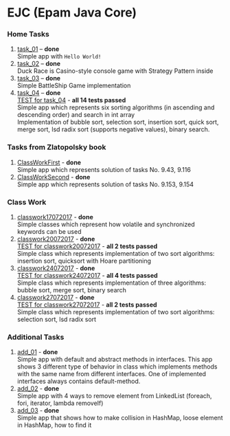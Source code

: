 # EJC (Epam Java Core)

### Home Tasks
1. [task_01](https://github.com/Venreaver/ejc13/tree/master/src/main/java/tasks/task_01) – **done**  
    Simple app with `Hello World!`
2. [task_02](https://github.com/Venreaver/ejc13/tree/master/src/main/java/tasks/task_02) – **done**  
    Duck Race is Casino-style console game with Strategy Pattern inside
3. [task_03](https://github.com/Venreaver/ejc13/tree/master/src/main/java/tasks/task_03) – **done**  
    Simple BattleShip Game implementation
4. [task_04](https://github.com/Venreaver/ejc13/tree/master/src/main/java/tasks/task_04) – **done**  
   [TEST for task_04](https://github.com/Venreaver/ejc13/tree/master/src/test/java/tasks/task_04) - **all 14 tests passed**  
    Simple app which represents six sorting algorithms (in ascending and descending order) and search in int array  
    Implementation of bubble sort, selection sort, insertion sort, quick sort, merge sort, lsd radix sort (supports negative values), binary search.  
       
### Tasks from Zlatopolsky book
1. [ClassWorkFirst](https://github.com/Venreaver/ejc13/tree/master/src/main/java/zlatopolsky/chapter_09/ClassWorkFirst.java) - **done**  
    Simple app which represents solution of tasks No. 9.43, 9.116
2. [ClassWorkSecond](https://github.com/Venreaver/ejc13/tree/master/src/main/java/zlatopolsky/chapter_09/ClassWorkSecond.java) - **done**  
    Simple app which represents solution of tasks No. 9.153, 9.154 
    
### Class Work
1. [classwork17072017](https://github.com/Venreaver/ejc13/tree/master/src/main/java/classwork/classwork17072017) - **done**  
    Simple classes which represent how volatile and synchronized keywords can be used
2. [classwork20072017](https://github.com/Venreaver/ejc13/tree/master/src/main/java/classwork/classwork20072017) - **done**  
   [TEST for classwork20072017](https://github.com/Venreaver/ejc13/tree/master/src/test/java/classwork/classwork20072017) - **all 2 tests passed**  
    Simple class which represents implementation of two sort algorithms: insertion sort, quicksort with Hoare partitioning  
3. [classwork24072017](https://github.com/Venreaver/ejc13/tree/master/src/main/java/classwork/classwork24072017) - **done**  
   [TEST for classwork24072017](https://github.com/Venreaver/ejc13/tree/master/src/test/java/classwork/classwork24072017) - **all 4 tests passed**  
    Simple class which represents implementation of three algorithms: bubble sort, merge sort, binary search  
4. [classwork27072017](https://github.com/Venreaver/ejc13/tree/master/src/main/java/classwork/classwork27072017) - **done**  
   [TEST for classwork27072017](https://github.com/Venreaver/ejc13/tree/master/src/test/java/classwork/classwork27072017) - **all 2 tests passed**  
    Simple class which represents implementation of two sort algorithms: selection sort, lsd radix sort  

### Additional Tasks
1. [add_01](https://github.com/Venreaver/ejc13/tree/master/src/main/java/additional/add_01) - **done**  
    Simple app with default and abstract methods in interfaces.
    This app shows 3 different type of behavior in class which implements methods with the same name from different interfaces.
    One of implemented interfaces always contains default-method.
2. [add_02](https://github.com/Venreaver/ejc13/tree/master/src/main/java/additional/add_02) - **done**  
    Simple app with 4 ways to remove element from LinkedList (foreach, fori, iterator, lambda removeIf)
3. [add_03](https://github.com/Venreaver/ejc13/tree/master/src/main/java/additional/add_03) - **done**  
    Simple app that shows how to make collision in HashMap, loose element in HashMap, how to find it